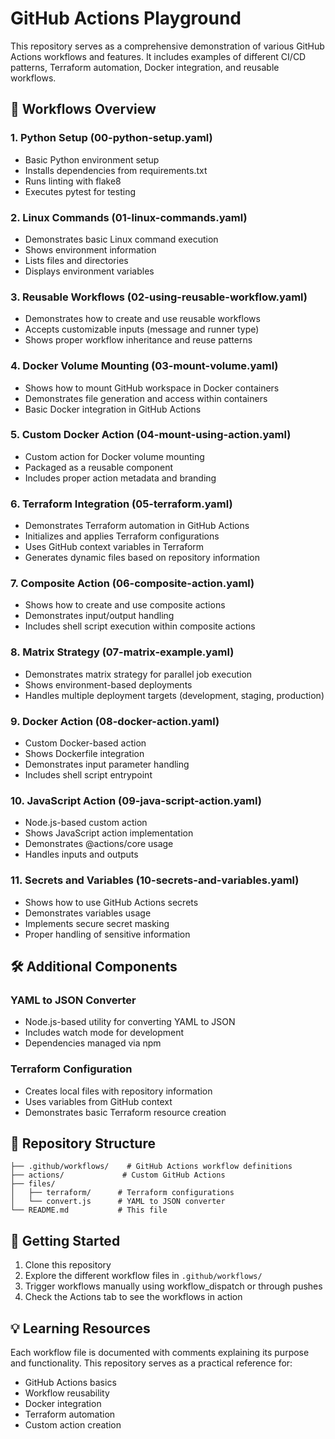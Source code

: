 # GitHub Actions Playground

This repository serves as a comprehensive demonstration of various GitHub Actions workflows and features. It includes examples of different CI/CD patterns, Terraform automation, Docker integration, and reusable workflows.

## 🚀 Workflows Overview

### 1. Python Setup (00-python-setup.yaml)
- Basic Python environment setup
- Installs dependencies from requirements.txt
- Runs linting with flake8
- Executes pytest for testing

### 2. Linux Commands (01-linux-commands.yaml)
- Demonstrates basic Linux command execution
- Shows environment information
- Lists files and directories
- Displays environment variables

### 3. Reusable Workflows (02-using-reusable-workflow.yaml)
- Demonstrates how to create and use reusable workflows
- Accepts customizable inputs (message and runner type)
- Shows proper workflow inheritance and reuse patterns

### 4. Docker Volume Mounting (03-mount-volume.yaml)
- Shows how to mount GitHub workspace in Docker containers
- Demonstrates file generation and access within containers
- Basic Docker integration in GitHub Actions

### 5. Custom Docker Action (04-mount-using-action.yaml)
- Custom action for Docker volume mounting
- Packaged as a reusable component
- Includes proper action metadata and branding

### 6. Terraform Integration (05-terraform.yaml)
- Demonstrates Terraform automation in GitHub Actions
- Initializes and applies Terraform configurations
- Uses GitHub context variables in Terraform
- Generates dynamic files based on repository information

### 7. Composite Action (06-composite-action.yaml)
- Shows how to create and use composite actions
- Demonstrates input/output handling
- Includes shell script execution within composite actions

### 8. Matrix Strategy (07-matrix-example.yaml)
- Demonstrates matrix strategy for parallel job execution
- Shows environment-based deployments
- Handles multiple deployment targets (development, staging, production)

### 9. Docker Action (08-docker-action.yaml)
- Custom Docker-based action
- Shows Dockerfile integration
- Demonstrates input parameter handling
- Includes shell script entrypoint

### 10. JavaScript Action (09-java-script-action.yaml)
- Node.js-based custom action
- Shows JavaScript action implementation
- Demonstrates @actions/core usage
- Handles inputs and outputs

### 11. Secrets and Variables (10-secrets-and-variables.yaml)
- Shows how to use GitHub Actions secrets
- Demonstrates variables usage
- Implements secure secret masking
- Proper handling of sensitive information

## 🛠️ Additional Components

### YAML to JSON Converter
- Node.js-based utility for converting YAML to JSON
- Includes watch mode for development
- Dependencies managed via npm

### Terraform Configuration
- Creates local files with repository information
- Uses variables from GitHub context
- Demonstrates basic Terraform resource creation

## 📝 Repository Structure

```
├── .github/workflows/    # GitHub Actions workflow definitions
├── actions/             # Custom GitHub Actions
├── files/
│   ├── terraform/      # Terraform configurations
│   └── convert.js      # YAML to JSON converter
└── README.md           # This file
```

## 🚦 Getting Started

1. Clone this repository
2. Explore the different workflow files in `.github/workflows/`
3. Trigger workflows manually using workflow_dispatch or through pushes
4. Check the Actions tab to see the workflows in action

## 💡 Learning Resources

Each workflow file is documented with comments explaining its purpose and functionality. This repository serves as a practical reference for:
- GitHub Actions basics
- Workflow reusability
- Docker integration
- Terraform automation
- Custom action creation
